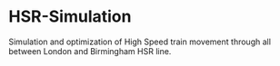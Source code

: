 # HSR-Simulation
Simulation and optimization of High Speed train movement through all between London and Birmingham HSR line. 
